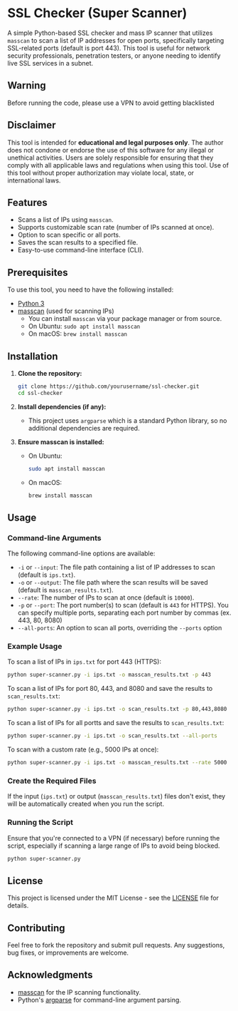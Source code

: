 
# SSL Checker (Super Scanner)

A simple Python-based SSL checker and mass IP scanner that utilizes `masscan` to scan a list of IP addresses for open ports, specifically targeting SSL-related ports (default is port 443). This tool is useful for network security professionals, penetration testers, or anyone needing to identify live SSL services in a subnet.

## Warning

Before running the code, please use a VPN to avoid getting blacklisted

## Disclaimer

This tool is intended for **educational and legal purposes only**. The author does not condone or endorse the use of this software for any illegal or unethical activities. Users are solely responsible for ensuring that they comply with all applicable laws and regulations when using this tool. Use of this tool without proper authorization may violate local, state, or international laws.

## Features

- Scans a list of IPs using `masscan`.
- Supports customizable scan rate (number of IPs scanned at once).
- Option to scan specific or all ports.
- Saves the scan results to a specified file.
- Easy-to-use command-line interface (CLI).

## Prerequisites

To use this tool, you need to have the following installed:

- [Python 3](https://www.python.org/downloads/)
- [masscan](https://github.com/robertdavidgraham/masscan) (used for scanning IPs)
  - You can install `masscan` via your package manager or from source.
  - On Ubuntu: `sudo apt install masscan`
  - On macOS: `brew install masscan`

## Installation

1. **Clone the repository:**

   ```bash
   git clone https://github.com/yourusername/ssl-checker.git
   cd ssl-checker
   ```

2. **Install dependencies (if any):**
   - This project uses `argparse` which is a standard Python library, so no additional dependencies are required.

3. **Ensure masscan is installed:**
   - On Ubuntu:
     ```bash
     sudo apt install masscan
     ```
   - On macOS:
     ```bash
     brew install masscan
     ```

## Usage

### Command-line Arguments

The following command-line options are available:

- `-i` or `--input`: The file path containing a list of IP addresses to scan (default is `ips.txt`).
- `-o` or `--output`: The file path where the scan results will be saved (default is `masscan_results.txt`).
- `--rate`: The number of IPs to scan at once (default is `10000`).
- `-p` or `--port`: The port number(s) to scan (default is `443` for HTTPS). You can specify multiple ports, separating each port number by commas (ex. 443, 80, 8080)
- `--all-ports`: An option to scan all ports, overriding the `--ports` option

### Example Usage

To scan a list of IPs in `ips.txt` for port 443 (HTTPS):

```bash
python super-scanner.py -i ips.txt -o masscan_results.txt -p 443
```

To scan a list of IPs for port 80, 443, and 8080 and save the results to `scan_results.txt`:

```bash
python super-scanner.py -i ips.txt -o scan_results.txt -p 80,443,8080
```

To scan a list of IPs for all portts and save the results to `scan_results.txt`:

```bash
python super-scanner.py -i ips.txt -o scan_results.txt --all-ports
```

To scan with a custom rate (e.g., 5000 IPs at once):

```bash
python super-scanner.py -i ips.txt -o masscan_results.txt --rate 5000
```

### Create the Required Files

If the input (`ips.txt`) or output (`masscan_results.txt`) files don't exist, they will be automatically created when you run the script.

### Running the Script

Ensure that you're connected to a VPN (if necessary) before running the script, especially if scanning a large range of IPs to avoid being blocked.

```bash
python super-scanner.py
```

## License

This project is licensed under the MIT License - see the [LICENSE](LICENSE) file for details.

## Contributing

Feel free to fork the repository and submit pull requests. Any suggestions, bug fixes, or improvements are welcome.

## Acknowledgments

- [masscan](https://github.com/robertdavidgraham/masscan) for the IP scanning functionality.
- Python's [argparse](https://docs.python.org/3/library/argparse.html) for command-line argument parsing.
